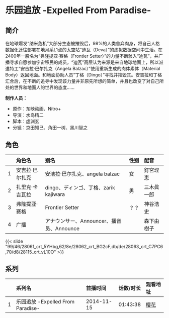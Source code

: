 # 乐园追放 -Expelled From Paradise-


## 简介

在地球爆发“纳米危机”大部分生态被摧毁后，98%的人类舍弃肉身，将自己人格数据化迁往部署在地月系L1点的太空站“迪瓦（Deva）”的虚拟数据空间中生活。在2400年一股名为“弗隆提亚·赛格（Frontier Setter）”的力量不断骇入“迪瓦”，并广播寻求自愿参加宇宙移民的成员，“迪瓦”高层认为来源是来自地球地面上，所以派遣特工“安吉拉·巴尔扎克（Angela Balzac）”使用重新生成的肉体素体（Material Body）返回地面。和地面协助人员“丁格（Dingo）”寻找并摧毁其。安吉拉和丁格汇合后，在不断的追寻中发现该力量并非原先所想的简单，并且也改变了对自己所处的世界和地面人的世界的态度……

**制作人员：**
- 原作：东映动画、Nitro+
- 导演：水岛精二
- 脚本：虚渊玄
- 分镜：京田知己、角田一树、黑川智之

## 角色

|     |   角色名   |   别名  | 性别 |  配音  |
|:--- |:------  |:----      |:---  |:--   |
| 1 | 安吉拉·巴尔扎克 | 安洁拉·巴尔扎克、angela balzac | 女 | 釘宮理恵 |
| 2 | 扎里克·卡吉瓦拉 | dingo、ディンゴ、丁格、zarik kajiwara | 男 | 三木眞一郎 |
| 3 | 弗隆提亚·赛格 | Frontier Setter | ？？ | 神谷浩史 |
| 4 | 广播 | アナウンサー、Announcer、播音员、Announce |  | 森下由樹子 |

{{< slide "99/46/28061_crt_5YHbg,62/8e/28062_crt_BG2cF,db/de/28063_crt_C7PC6,70/d8/28115_crt_vL10O" >}}

## 系列

|     |   系列名   |   首播时间  | 话数/时长  | 观看地址 |
|:---  |:------    |:----      |:---       |:---  |
| 1 | 乐园追放 -Expelled From Paradise- | 2014-11-15 | 01:43:38 | [樱花](https://www.yhdmp.live/vp/14199-2-0.html)  |



